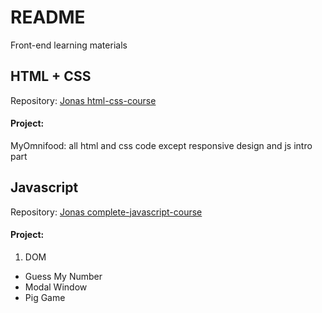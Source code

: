# README
Front-end learning materials

## HTML + CSS
Repository: 
[Jonas html-css-course](https://github.com/jonasschmedtmann/html-css-course)

#### Project:  
MyOmnifood: all html and css code except responsive design and js intro part



## Javascript 
Repository: 
[Jonas complete-javascript-course](https://github.com/jonasschmedtmann/complete-javascript-course)

#### Project: 
1. DOM  
  - Guess My Number
  - Modal Window
  - Pig Game
  


